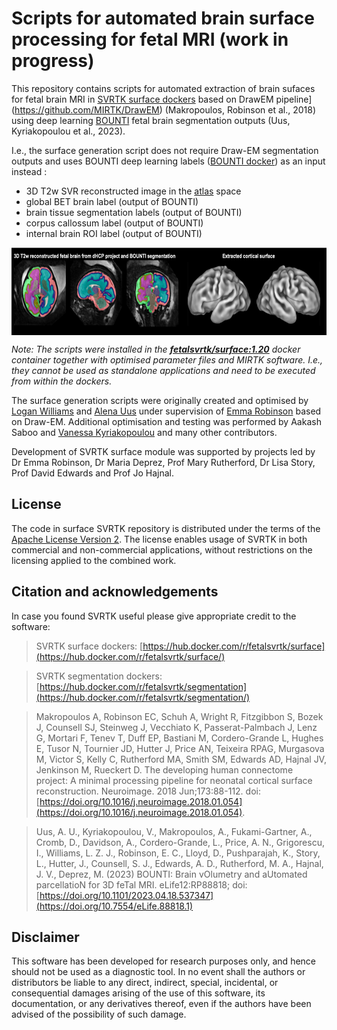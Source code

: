 Scripts for automated brain surface processing for fetal MRI (work in progress)
====================

This repository contains scripts for automated extraction of brain sufaces for fetal brain MRI in [SVRTK surface dockers](https://hub.docker.com/r/fetalsvrtk/surface/) based on DrawEM pipeline](https://github.com/MIRTK/DrawEM) (Makropoulos, Robinson et al., 2018) using deep learning [BOUNTI](https://elifesciences.org/reviewed-preprints/88818) fetal brain segmentation outputs (Uus, Kyriakopoulou et al., 2023). 

I.e., the surface generation script does not require Draw-EM segmentation outputs and uses BOUNTI deep learning labels ([BOUNTI docker](https://hub.docker.com/r/fetalsvrtk/segmentation)) as an input instead :
- 3D T2w SVR reconstructed image in the [atlas](https://gin.g-node.org/kcl_cdb/fetal_brain_mri_atlas) space
- global BET brain label (output of BOUNTI)
- brain tissue segmentation labels (output of BOUNTI)
- corpus callossum label (output of BOUNTI)
- internal brain ROI label (output of BOUNTI)

<img src="config/dhcp-bounti-surface-example.jpg" alt="AUTOSVRTKEXAMPLE" height="140" align ="center" />


_Note: The scripts were installed in the [**fetalsvrtk/surface:1.20**](https://hub.docker.com/r/fetalsvrtk/surface) docker container together with optimised parameter files and MIRTK software. I.e., they cannot be used as standalone applications and need to be executed from within the dockers._  

The surface generation scripts were originally created and optimised by [Logan Williams](https://github.com/lzjwilliams) and [Alena Uus](https://github.com/alenauus) under supervision of [Emma Robinson](https://github.com/ecr05) based on Draw-EM. Additional optimisation and testing was performed by Aakash Saboo and [Vanessa Kyriakopoulou](https://github.com/v-kyriakopoulou) and many other contributors.     

Development of SVRTK surface module was supported by projects led by Dr Emma Robinson, Dr Maria Deprez, Prof Mary Rutherford, Dr Lisa Story, Prof David Edwards and Prof Jo Hajnal.


License
-------

The code in surface SVRTK repository is distributed under the terms of the
[Apache License Version 2](http://www.apache.org/licenses/LICENSE-2.0). The license enables usage of SVRTK in both commercial and non-commercial applications, without restrictions on the licensing applied to the combined work.


Citation and acknowledgements
-----------------------------

In case you found SVRTK useful please give appropriate credit to the software:  

> SVRTK surface dockers: [https://hub.docker.com/r/fetalsvrtk/surface](https://hub.docker.com/r/fetalsvrtk/surface/)

> SVRTK segmentation dockers: [https://hub.docker.com/r/fetalsvrtk/segmentation](https://hub.docker.com/r/fetalsvrtk/segmentation/)

> Makropoulos A, Robinson EC, Schuh A, Wright R, Fitzgibbon S, Bozek J, Counsell SJ, Steinweg J, Vecchiato K, Passerat-Palmbach J, Lenz G, Mortari F, Tenev T, Duff EP, Bastiani M, Cordero-Grande L, Hughes E, Tusor N, Tournier JD, Hutter J, Price AN, Teixeira RPAG, Murgasova M, Victor S, Kelly C, Rutherford MA, Smith SM, Edwards AD, Hajnal JV, Jenkinson M, Rueckert D. The developing human connectome project: A minimal processing pipeline for neonatal cortical surface reconstruction. Neuroimage. 2018 Jun;173:88-112. doi: [https://doi.org/10.1016/j.neuroimage.2018.01.054](https://doi.org/10.1016/j.neuroimage.2018.01.054).

> Uus, A. U., Kyriakopoulou, V., Makropoulos, A., Fukami-Gartner, A., Cromb, D., Davidson, A., Cordero-Grande, L., Price, A. N., Grigorescu, I., Williams, L. Z. J., Robinson, E. C., Lloyd, D., Pushparajah, K., Story, L., Hutter, J., Counsell, S. J., Edwards, A. D., Rutherford, M. A., Hajnal, J. V., Deprez, M. (2023) BOUNTI: Brain vOlumetry and aUtomated parcellatioN for 3D feTal MRI. eLife12:RP88818; doi: [https://doi.org/10.1101/2023.04.18.537347](https://doi.org/10.7554/eLife.88818.1)


Disclaimer
-------

This software has been developed for research purposes only, and hence should not be used as a diagnostic tool. In no event shall the authors or distributors be liable to any direct, indirect, special, incidental, or consequential damages arising of the use of this software, its documentation, or any derivatives thereof, even if the authors have been advised of the possibility of such damage.


